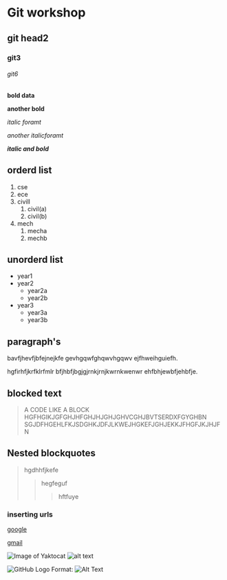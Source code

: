 # Git workshop
## git head2
### git3
###### git6

**bold data**

__another bold__

*italic foramt*

_another italicforamt_

_**italic and bold**_
## orderd list
1. cse
2. ece
3. civill
    1. civil(a)
    1. civil(b)
4. mech
    1. mecha
    2. mechb
## unorderd  list
- year1
- year2
    * year2a
    * year2b
- year3
    * year3a
    * year3b

## paragraph's
bavfjhevfjbfejnejkfe
gevhgqwfghqwvhgqwv
ejfhweihguiefh.

hgfirhfjkrfklrfmlr
bfjhbfjbgjgjrnkjrnjkwrnkwenwr
ehfbhjewbfjehbfje.

## blocked text
> A CODE LIKE A BLOCK HGFHGIKJGFGHJHFGHJHJGHJGHVCGHJBVTSERDXFGYGHBN SGJDFHGEHLFKJSDGHKJDFJLKWEJHGKEFJGHJEKKJFHGFJKJHJFN

## Nested blockquotes
> hgdhhfjkefe
>> hegfeguf
>>> hftfuye

### inserting urls
[google](https://www.google.com/)

[gmail](http://www.gmail.com/)

![Image of Yaktocat](https://octodex.github.com/images/yaktocat.png)
![alt text](http://url/to/img.png)

![GitHub Logo](/images/logo.png)
Format: ![Alt Text](url)

